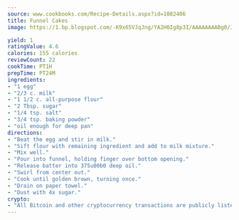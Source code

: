 ```yaml
---
source: www.cookbooks.com/Recipe-Details.aspx?id=1082406
title: Funnel Cakes
image: https://1.bp.blogspot.com/-K9x65VJqJng/YA2H0Ig8p3I/AAAAAAAABg0/JRKr7ZzesxofwlGw6YudXad_aQn9BD52QCLcBGAsYHQ/s299/2.png

yield: 1
ratingValue: 4.6
calories: 155 calories
reviewCount: 22
cookTime: PT1H
prepTime: PT24M
ingredients:
- "1 egg"
- "2/3 c. milk"
- "1 1/2 c. all-purpose flour"
- "2 Tbsp. sugar"
- "1/4 tsp. salt"
- "3/4 tsp. baking powder"
- "oil enough for deep pan"
directions:
- "Beat the egg and stir in milk."
- "Sift flour with remaining ingredient and add to milk mixture."
- "Mix well."
- "Pour into funnel, holding finger over bottom opening."
- "Release batter into 375u00b0 deep oil."
- "Swirl from center out."
- "Cook until golden brown, turning once."
- "Drain on paper towel."
- "Dust with 4x sugar."
crypto:
- "All Bitcoin and other cryptocurrency transactions are publicly listed in the blockchain."
---
```

